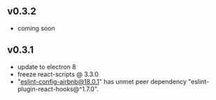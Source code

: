 ## v0.3.2
- coming soon
## v0.3.1
- update to electron 8
- freeze react-scripts @ 3.3.0
- "eslint-config-airbnb@18.0.1" has unmet peer dependency "eslint-plugin-react-hooks@^1.7.0".